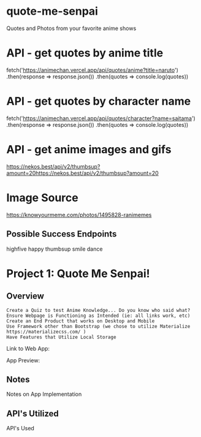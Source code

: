 # quote-me-senpai
Quotes and Photos from your favorite anime shows

# API - get quotes by anime title
fetch('https://animechan.vercel.app/api/quotes/anime?title=naruto')
     .then(response => response.json())
     .then(quotes => console.log(quotes))

# API - get quotes by character name
fetch('https://animechan.vercel.app/api/quotes/character?name=saitama')
     .then(response => response.json())
     .then(quotes => console.log(quotes))

# API - get anime images and gifs
https://nekos.best/api/v2/thumbsup?amount=20https://nekos.best/api/v2/thumbsup?amount=20


# Image Source
https://knowyourmeme.com/photos/1495828-ranimemes

## Possible Success Endpoints

highfive
happy
thumbsup
smile
dance

<!-- ## Possible Failure Endpoints

laugh ?
bite
poke
stare
baka
think
pout
facepalm
shoot
cry
pat
punch
shrug
bored
kick
slap -->




<!-- Possible READ ME format to build on as project progresses -->

# Project 1: Quote Me Senpai!
## Overview
```
Create a Quiz to test Anime Knowledge... Do you know who said what?
Ensure Webpage is Functioning as Intended (ie: all links work, etc)
Create an End Product that works on Desktop and Mobile
Use Framework other than Bootstrap (we chose to utilize Materialize https://materializecss.com/ )
Have Features that Utilize Local Storage

```
Link to Web App:  <!-- LINK HERE -->

App Preview:
<!-- REPLACE WITH SCREENSHOT PATH  ![My Portfolio Screenshot](./Images/MyPortfolioScreenShot.png "My Portfolio Screenshot") -->

## Notes

Notes on App Implementation

## API's Utilized

API's Used
